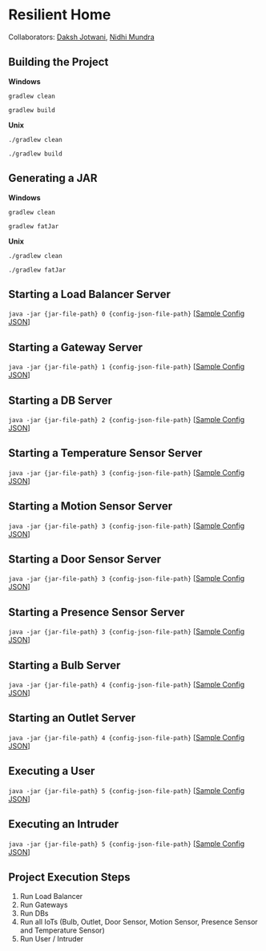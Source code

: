 # Resilient Home

Collaborators: [Daksh Jotwani](https://github.com/dakshj), [Nidhi Mundra](https://github.com/nidhimundra)

## Building the Project
**Windows**

`gradlew clean`

`gradlew build`

**Unix**

`./gradlew clean`

`./gradlew build`

## Generating a JAR
**Windows**

`gradlew clean`

`gradlew fatJar`

**Unix**

`./gradlew clean`

`./gradlew fatJar`

## Starting a Load Balancer Server
`java -jar {jar-file-path} 0 {config-json-file-path}`
[[Sample Config JSON](https://github.com/umass-cs677/resilient-home/blob/master/app/txt/config/LoadBalancerConfig.json)]

## Starting a Gateway Server
`java -jar {jar-file-path} 1 {config-json-file-path}`
[[Sample Config JSON](https://github.com/umass-cs677/resilient-home/blob/master/app/txt/config/Gateway1Config.json)]

## Starting a DB Server
`java -jar {jar-file-path} 2 {config-json-file-path}`
[[Sample Config JSON](https://github.com/umass-cs677/resilient-home/blob/master/app/txt/config/Db1Config.json)]

## Starting a Temperature Sensor Server
`java -jar {jar-file-path} 3 {config-json-file-path}`
[[Sample Config JSON](https://github.com/umass-cs677/resilient-home/blob/master/app/txt/config/TemperatureSensorConfig.json)]

## Starting a Motion Sensor Server
`java -jar {jar-file-path} 3 {config-json-file-path}`
[[Sample Config JSON](https://github.com/umass-cs677/resilient-home/blob/master/app/txt/config/MotionSensorConfig.json)]

## Starting a Door Sensor Server
`java -jar {jar-file-path} 3 {config-json-file-path}`
[[Sample Config JSON](https://github.com/umass-cs677/resilient-home/blob/master/app/txt/config/DoorSensorConfig.json)]

## Starting a Presence Sensor Server
`java -jar {jar-file-path} 3 {config-json-file-path}`
[[Sample Config JSON](https://github.com/umass-cs677/resilient-home/blob/master/app/txt/config/PresenceSensorConfig.json)]

## Starting a Bulb Server
`java -jar {jar-file-path} 4 {config-json-file-path}`
[[Sample Config JSON](https://github.com/umass-cs677/resilient-home/blob/master/app/txt/config/BulbConfig.json)]

## Starting an Outlet Server
`java -jar {jar-file-path} 4 {config-json-file-path}`
[[Sample Config JSON](https://github.com/umass-cs677/resilient-home/blob/master/app/txt/config/OutletConfig.json)]

## Executing a User
`java -jar {jar-file-path} 5 {config-json-file-path}`
[[Sample Config JSON](https://github.com/umass-cs677/resilient-home/blob/master/app/txt/config/UserConfig.json)]

## Executing an Intruder
`java -jar {jar-file-path} 5 {config-json-file-path}`
[[Sample Config JSON](https://github.com/umass-cs677/resilient-home/blob/master/app/txt/config/IntruderConfig.json)]

## Project Execution Steps
1. Run Load Balancer
1. Run Gateways
1. Run DBs
1. Run all IoTs (Bulb, Outlet, Door Sensor, Motion Sensor, Presence Sensor and Temperature Sensor)
1. Run User / Intruder
